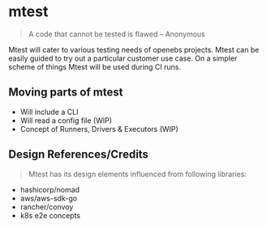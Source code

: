 # mtest

> A code that cannot be tested is flawed – Anonymous

Mtest will cater to various testing needs of openebs projects. Mtest can be 
easily guided to try out a particular customer use case. On a simpler scheme 
of things Mtest will be used during CI runs.

## Moving parts of mtest

- Will include a CLI
- Will read a config file (WIP)
- Concept of Runners, Drivers & Executors (WIP)


## Design References/Credits

> Mtest has its design elements influenced from following libraries:

- hashicorp/nomad
- aws/aws-sdk-go
- rancher/convoy
- k8s e2e concepts
